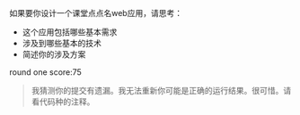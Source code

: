 如果要你设计一个课堂点点名web应用，请思考：
- 这个应用包括哪些基本需求
- 涉及到哪些基本的技术
- 简述你的涉及方案  

round one score:75

>我猜测你的提交有遗漏。我无法重新你可能是正确的运行结果。很可惜。请看代码种的注释。